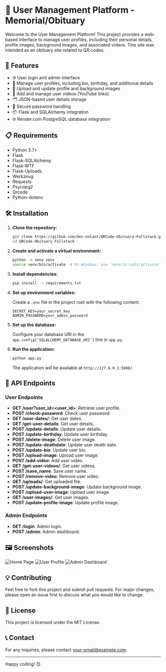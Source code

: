 # 🌟 User Management Platform - Memorial/Obituary

Welcome to the User Management Platform! This project provides a web-based interface to manage user profiles, including their personal details, profile images, background images, and associated videos. This site was intended as an obituary site related to QR codes.

## 🚀 Features

- 🌐 User login and admin interface
- 🎨 Manage user profiles, including bio, birthday, and additional details
- 📸 Upload and update profile and background images
- 🎥 Add and manage user videos (YouTube links)
- 🗂️ JSON-based user details storage
- 🔑 Secure password handling
- 📦 Flask and SQLAlchemy integration
- 🌐 Render.com PostgreSQL database integration

## 📋 Requirements

- Python 3.7+
- Flask
- Flask-SQLAlchemy
- Flask-WTF
- Flask-Uploads
- Werkzeug
- Requests
- Psycopg2
- Qrcode
- Python-dotenv

## 🛠️ Installation

1. **Clone the repository:**

    ```bash
    git clone https://github.com/dev-nolant/QRCode-Obituary-Fullstack.git
    cd QRCode-Obituary-Fullstack
    ```

2. **Create and activate a virtual environment:**

    ```bash
    python -m venv venv
    source venv/bin/activate  # On Windows, use `venv\Scripts\activate`
    ```

3. **Install dependencies:**

    ```bash
    pip install -r requirements.txt
    ```

4. **Set up environment variables:**

    Create a `.env` file in the project root with the following content:

    ```env
    SECRET_KEY=your_secret_key
    ADMIN_PASSWORD=your_admin_password
    ```

5. **Set up the database:**

    Configure your database URI in the `app.config['SQLALCHEMY_DATABASE_URI']` line in `app.py`.

6. **Run the application:**

    ```bash
    python app.py
    ```

    The application will be available at `http://127.0.0.1:5000/`.

## 📄 API Endpoints

### User Endpoints

- **GET /user?user_id=<user_id>**: Retrieve user profile.
- **POST /check-password**: Check user password.
- **GET /user-dates/<uid>**: Get user dates.
- **GET /get-user-details**: Get user details.
- **POST /update-details**: Update user details.
- **POST /update-birthday**: Update user birthday.
- **POST /delete-image**: Delete user image.
- **POST /update-deathdate**: Update user death date.
- **POST /update-bio**: Update user bio.
- **POST /upload-image**: Upload user image.
- **POST /add-video**: Add user video.
- **GET /get-user-videos/<uid>**: Get user videos.
- **POST /save_name**: Save user name.
- **POST /remove-video**: Remove user video.
- **GET /uploads/<filename>**: Get uploaded file.
- **POST /update-background-image**: Update background image.
- **POST /upload-user-image**: Upload user image.
- **GET /user-images/<uid>**: Get user images.
- **POST /update-profile-image**: Update profile image.

### Admin Endpoints

- **GET /login**: Admin login.
- **POST /admin**: Admin dashboard.

## 🖼️ Screenshots

![Home Page](static/homepage.png)
![User Profile](static/userprofile.png)
![Admin Dashboard](static/admindashboard.png)

## 💡 Contributing

Feel free to fork this project and submit pull requests. For major changes, please open an issue first to discuss what you would like to change.

## 📄 License

This project is licensed under the MIT License.

## 📞 Contact

For any inquiries, please contact [your-email@example.com](mailto:your-email@example.com).

---

Happy coding! 😊
